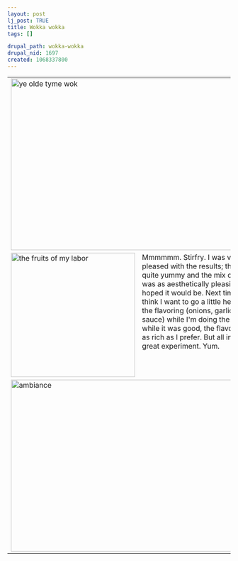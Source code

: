 ```yaml
--- 
layout: post
lj_post: TRUE
title: Wokka wokka
tags: []

drupal_path: wokka-wokka
drupal_nid: 1697
created: 1068337800
---
```

<table width="122" border="0" cellspacing="5" cellpadding="0">
	<tr>
		<td colspan="2"><img src="/files/lj-photos/wok.jpg" alt="ye olde tyme wok" width="580" height="387" border="0"></td>
	</tr>
	<tr>
		<td><img src="/files/lj-photos/dish.jpg" alt="the fruits of my labor" width="280" height="280" border="0"></td>
		<td align="left" valign="top">Mmmmmm. Stirfry. I was very pleased with the results; they were quite yummy and the mix of peppers was as aesthetically pleasing as I'd hoped it would be. Next time around I think I want to go a little heavier on the flavoring (onions, garlic, soy sauce) while I'm doing the meat; while it was good, the flavor wasn't as rich as I prefer. But all in all, a great experiment. Yum.</td>
	</tr>
	<tr>
		<td colspan="2"><img src="/files/lj-photos/candles.jpg" alt="ambiance" width="580" height="387" border="0"></td>
	</tr>
</table>
